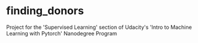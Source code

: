 # finding_donors
Project for the 'Supervised Learning' section of Udacity's 'Intro to Machine Learning with Pytorch' Nanodegree Program
